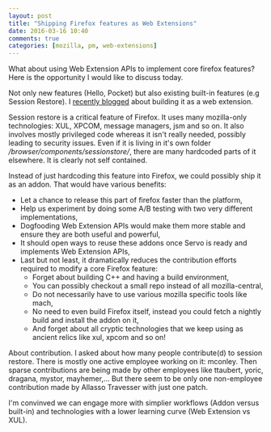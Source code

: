 ```yaml
---
layout: post
title: "Shipping Firefox features as Web Extensions"
date: 2016-03-16 10:40
comments: true
categories: [mozilla, pm, web-extensions]
---
```


What about using Web Extension APIs to implement core firefox features?
Here is the opportunity I would like to discuss today.

Not only new features (Hello, Pocket) but also existing built-in features (e.g Session Restore). I [recently blogged][1] about building it as a web extension.

Session restore is a critical feature of Firefox.
It uses many mozilla-only technologies: XUL, XPCOM, message managers, jsm and so on.
It also involves mostly privileged code whereas it isn't really needed, possibly leading to security issues.
Even if it is living in it's own folder _/browser/components/sessionstore/_, there are many hardcoded parts of it elsewhere.
It is clearly not self contained.

Instead of just hardcoding this feature into Firefox, we could possibly ship it as an addon.
That would have various benefits:

  * Let a chance to release this part of firefox faster than the platform,
  * Help us experiment by doing some A/B testing with two very different implementations,
  * Dogfooding Web Extension APIs would make them more stable and ensure they are both useful and powerful,
  * It should open ways to reuse these addons once Servo is ready and implements Web Extension APIs,
  * Last but not least, it dramatically reduces the contribution efforts required to modify a core Firefox feature:
    * Forget about building C++ and having a build environment,
    * You can possibly checkout a small repo instead of all mozilla-central,
    * Do not necessarily have to use various mozilla specific tools like mach,
    * No need to even build Firefox itself, instead you could fetch a nightly build and install the addon on it,
    * And forget about all cryptic technologies that we keep using as ancient relics like xul, xpcom and so on!

About contribution. I asked about how many people contribute(d) to session restore.
There is mostly one active employee working on it: mconley.
Then sparse contributions are being made by other employees like ttaubert, yoric, dragana, mystor, mayhemer,...
But there seem to be only one non-employee contribution made by Allasso Travesser with just one patch.

I'm convinved we can engage more with simplier workflows (Addon versus built-in) and technologies with a lower learning curve (Web Extension vs XUL).

[1]: http://blog.techno-barje.fr/post/2016/03/14/session-restore-web-extension/
